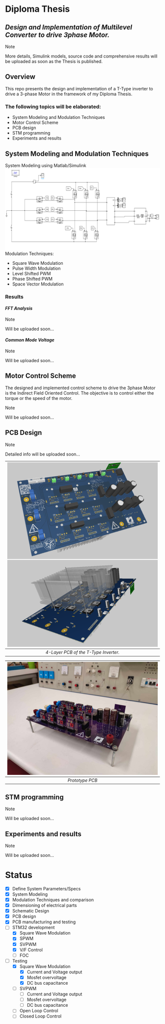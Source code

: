 # Diploma Thesis
## _Design and Implementation of Multilevel Converter to drive 3phase Motor._
> [!NOTE]  
> More details, Simulink models, source code and comprehensive results will be uploaded as soon as the Thesis is published. 

## Overview
This repo presents the design and implementation of a T-Type inverter to drive a 3-phase Motor in the framework of my Diploma Thesis. 

### The following topics will be elaborated:
- System Modeling and  Modulation Techniques
- Motor Control Scheme
- PCB design
- STM programming 
- Experiments and results

## System Modeling and  Modulation Techniques
System Modeling using Matlab/Simulink
![alt text](pics/sys0.PNG)
Modulation Techniques:
- Square Wave Modulation
- Pulse Width Modulation
- Level Shifted PWM
- Phase Shifted PWM
- Space Vector Modulation
### Results
#### _FFT Analysis_
> [!NOTE]  
> Will be uploaded soon...
####  _Common Mode Voltage_ 
> [!NOTE]  
> Will be uploaded soon...

## Motor Control Scheme
The designed and implemented control scheme to drive the 3phase Motor is the Indirect Field Oriented Control. 
The objective is to control either the torque or the speed of the motor.
> [!NOTE]  
> Will be uploaded soon...
## PCB Design
> [!NOTE]  
> Detailed info will be uploaded soon...

| ![](pics/pcbT.PNG)  ![](pics/pcbB.PNG) 
|:--:| 
| *4-Layer PCB of the T-Type Inverter.* |

| ![topLayer](pics/pcb0.jpg)
|:--:| 
| *Prototype PCB* |
## STM programming
> [!NOTE]  
> Will be uploaded soon...
## Experiments and results
> [!NOTE]  
> Will be uploaded soon...
# Status  
- [x] Define System Parameters/Specs
- [x] System Modeling
- [x] Modulation Techniques and comparison
- [x] Dimensioning of electrical parts
- [x] Schematic Design
- [x] PCB design
- [x] PCB manufacturing and testing
- [ ] STM32 development
   - [x] Square Wave Modulation
   - [x] SPWM
   - [x] SVPWM
   - [x] V/F Control
   - [ ] FOC
- [ ] Testing
   - [x] Square Wave Modulation 
      - [x] Current and Voltage output
      - [x] Mosfet overvoltage
      - [x] DC bus capacitance
   - [ ] SVPWM
      - [ ] Current and Voltage output
      - [ ] Mosfet overvoltage
      - [ ] DC bus capacitance
   - [ ] Open Loop Control
   - [ ] Closed Loop Control
